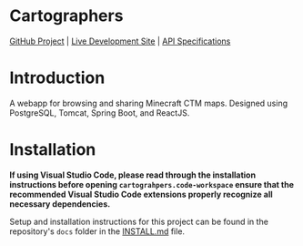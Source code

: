 # Cartographers

[GitHub Project](https://github.com/users/hydrogen602Trinity/projects/1/views/1) | [Live Development Site](https://hydrogen602trinity.github.io/Cartographers/) | [API Specifications](https://github.com/hydrogen602Trinity/Cartographers/wiki/CTM-Repository-API)

# Introduction
A webapp for browsing and sharing Minecraft CTM maps. Designed using PostgreSQL, Tomcat, Spring Boot, and ReactJS.

# Installation
**If using Visual Studio Code, please read through the installation instructions before opening `cartograhpers.code-workspace` ensure that the recommended Visual Studio Code extensions properly recognize all necessary dependencies.**

Setup and installation instructions for this project can be found in the repository's `docs` folder in the [INSTALL.md](docs/INSTALL.md) file.
